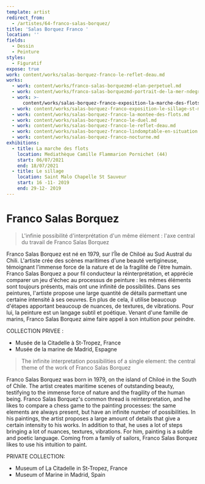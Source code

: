 ```yaml
---
template: artist
redirect_from:
  - /artistes/64-franco-salas-borquez/
title: 'Salas Borquez Franco '
location: ''
fields:
  - Dessin
  - Peinture
styles:
  - Figuratif
expose: true
work: content/works/salas-borquez-franco-le-reflet-deau.md
works:
  - work: content/works/franco-salas-borquezmd-elan-perpetuel.md
  - work: content/works/franco-salas-borquezmd-portrait-de-la-mer-ndegree3.md
  - work: >-
      content/works/salas-borquez-franco-exposition-la-marche-des-flots-mediatheque-pornichet.md
  - work: content/works/salas-borquez-franco-exposition-le-sillage-st-malo-2019.md
  - work: content/works/salas-borquez-franco-la-montee-des-flots.md
  - work: content/works/salas-borquez-franco-le-duel.md
  - work: content/works/salas-borquez-franco-le-reflet-deau.md
  - work: content/works/salas-borquez-franco-lindomptable-en-situation.md
  - work: content/works/salas-borquez-franco-nocturne.md
exhibitions:
  - title: La marche des flots
    location: Mediathèque Camille Flammarion Pornichet (44)
    start: 06/07/2021
    end: 18/07/2021
  - title: Le sillage
    location: Saint Malo Chapelle St Sauveur
    start: 16 -11- 2019
    end: 29-12- 2019
---
```


# Franco Salas Borquez

> L'infinie possibilité d'interprétation d'un même élément : l'axe central du travail de Franco Salas Borquez

Franco Salas Borquez est né en 1979, sur l’Île de Chiloé au Sud Austral du Chili. L'artiste crée des scènes maritimes d'une beauté vertigineuse, témoignant l'immense force de la nature et de la fragilité de l'être humain. Franco Salas Borquez a pour fil conducteur la réinterprétation, et apprécie comparer un jeu d'échec au processus de peinture : les mêmes éléments sont toujours présents, mais ont une infinité de possibilités. Dans ses peintures, l'artiste propose une large quantité de détails parmettant une certaine intensité à ses oeuvres. En plus de cela, il utilise beaucoup d'étapes apportant beaucoup de nuances, de textures, de vibrations. Pour lui, la peinture est un langage subtil et poétique. Venant d'une famille de marins, Franco Salas Borquez aime faire appel à son intuition pour peindre.

COLLECTION PRIVEE :

* Musée de la Citadelle à St-Tropez, France
* Musée de la marine de Madrid, Espagne

> The infinite interpretation possibilities of a single element: the central theme of the work of Franco Salas Borquez

Franco Salas Borquez was born in 1979, on the island of Chiloé in the South of Chile. The artist creates maritime scenes of outstanding beauty, testifying to the immense force of nature and the fragility of the human being. Franco Salas Borquez's common thread is reinterpretation, and he likes to compare a chess game to the painting processes: the same elements are always present, but have an infinite number of possibilities. In his paintings, the artist proposes a large amount of details that give a certain intensity to his works. In addition to that, he uses a lot of steps bringing a lot of nuances, textures, vibrations. For him, painting is a subtle and poetic language. Coming from a family of sailors, Franco Salas Borquez likes to use his intuition to paint.

PRIVATE COLLECTION:

* Museum of La Citadelle in St-Tropez, France
* Museum of Marine in Madrid, Spain
